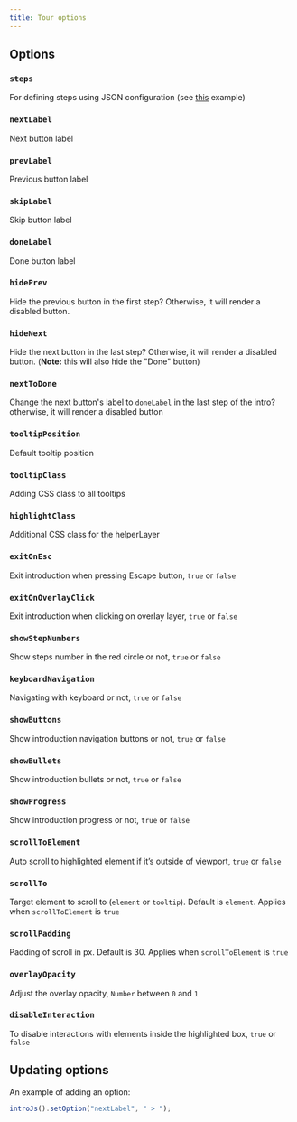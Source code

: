 ```yaml
---
title: Tour options
---
```


## Options

### `steps`
For defining steps using JSON configuration (see [this](https://github.com/usablica/intro.js/blob/master/example/programmatic/index.html) example)

### `nextLabel`
Next button label

### `prevLabel`
Previous button label

### `skipLabel`
Skip button label

### `doneLabel`
Done button label

### `hidePrev`
Hide the previous button in the first step? Otherwise, it will render a disabled button.

### `hideNext`
Hide the next button in the last step? Otherwise, it will render a disabled button. (**Note:** this will also hide the "Done" button)

### `nextToDone`
Change the next button's label to `doneLabel` in the last step of the intro? otherwise, it will render a disabled button

### `tooltipPosition`
Default tooltip position

### `tooltipClass`
Adding CSS class to all tooltips

### `highlightClass`
Additional CSS class for the helperLayer

### `exitOnEsc`
Exit introduction when pressing Escape button, `true` or `false`

### `exitOnOverlayClick`
Exit introduction when clicking on overlay layer, `true` or `false`

### `showStepNumbers`
Show steps number in the red circle or not, `true` or `false`

### `keyboardNavigation`
Navigating with keyboard or not, `true` or `false`

### `showButtons`
Show introduction navigation buttons or not, `true` or `false`

### `showBullets`
Show introduction bullets or not, `true` or `false`

### `showProgress`
Show introduction progress or not, `true` or `false`

### `scrollToElement`
Auto scroll to highlighted element if it’s outside of viewport, `true` or `false`

### `scrollTo`
Target element to scroll to (`element` or `tooltip`). Default is `element`. Applies when `scrollToElement` is `true`

### `scrollPadding`
Padding of scroll in px. Default is 30. Applies when `scrollToElement` is `true`

### `overlayOpacity`
Adjust the overlay opacity, `Number` between `0` and `1`

### `disableInteraction`
To disable interactions with elements inside the highlighted box, `true` or `false`

## Updating options

An example of adding an option:

```javascript
introJs().setOption("nextLabel", " > ");
```
